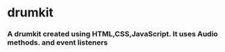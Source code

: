 # drumkit
<h3>A drumkit created using HTML,CSS,JavaScript. It uses Audio methods. and event listeners</h3>
